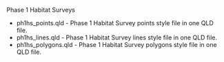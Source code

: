 Phase 1 Habitat Surveys
- ph1hs_points.qld - Phase 1 Habitat Survey points style file in one QLD file.  
- ph1hs_lines.qld - Phase 1 Habitat Survey lines style file in one QLD file.
- ph1hs_polygons.qld - Phase 1 Habitat Survey polygons style file  in one QLD file. 
